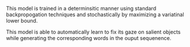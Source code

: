 This model is trained in a determinsitic manner using standard backpropogation techniques and stochastically by maximizing a variatinal lower bound.

This model is able to automatically learn to fix its gaze on salient objects while generating the corresponding words in the ouput sequenence.
